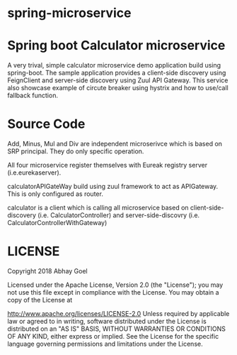 # spring-microservice
# Spring boot Calculator microservice
A very trival, simple calculator microservice demo application build using spring-boot. The sample application provides a client-side discovery using FeignClient and server-side discovery using Zuul API Gateway. 
This service also showcase example of circute breaker using hystrix and how to use/call fallback function.

# Source Code 
Add, Minus, Mul and Div are independent microserivce which is based on SRP principal. They do only specific operation. 

All four microservice register themselves with Eureak registry server (i.e.eurekaserver).

calculatorAPIGateWay build using zuul framework to act as APIGateway. This is only configured as router.

calculator is a client which is calling all microservice based on client-side-discovery (i.e. CalculatorController) and server-side-discovry (i.e. CalculatorControllerWithGateway)

# LICENSE
Copyright 2018 Abhay Goel

Licensed under the Apache License, Version 2.0 (the "License"); you may not use this file except in compliance with the License. You may obtain a copy of the License at

http://www.apache.org/licenses/LICENSE-2.0
Unless required by applicable law or agreed to in writing, software distributed under the License is distributed on an "AS IS" BASIS, WITHOUT WARRANTIES OR CONDITIONS OF ANY KIND, either express or implied. See the License for the specific language governing permissions and limitations under the License.

